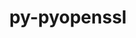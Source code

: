 ---
title: "py-pyopenssl"
layout: cache
categories: [package, develop-2023-10-15]
meta: {"versions": ["23.2.0"], "compilers": ["gcc@=11.4.0", "gcc@=9.4.0", "oneapi@=2023.2.1"], "oss": ["ubuntu20.04"], "platforms": ["linux"], "targets": ["neoverse_v1", "ppc64le", "x86_64_v3"], "stacks": ["e4s", "e4s-neoverse_v1", "e4s-oneapi", "e4s-power", "root"], "num_specs": 4, "num_specs_by_stack": {"root": 4, "e4s-neoverse_v1": 1, "e4s-power": 1, "e4s": 1, "e4s-oneapi": 1}}
spec_details: [{"hash": "pgk56ilemnswdnjuzeaeklamjifsigct", "compiler": "gcc@=11.4.0", "versions": ["23.2.0"], "os": "ubuntu20.04", "platform": "linux", "target": "neoverse_v1", "variants": ["build_system=python_pip"], "stacks": ["root", "e4s-neoverse_v1"], "size": "-", "tarball": "https://binaries.spack.io/releases/develop-2023-10-15/build_cache/linux-ubuntu20.04-neoverse_v1/gcc-11.4.0/py-pyopenssl-23.2.0/linux-ubuntu20.04-neoverse_v1-gcc-11.4.0-py-pyopenssl-23.2.0-pgk56ilemnswdnjuzeaeklamjifsigct.spack"}, {"hash": "drfviurkfz62zvczdwwcjm3cj7csrwwk", "compiler": "gcc@=9.4.0", "versions": ["23.2.0"], "os": "ubuntu20.04", "platform": "linux", "target": "ppc64le", "variants": ["build_system=python_pip"], "stacks": ["e4s-power", "root"], "size": "-", "tarball": "https://binaries.spack.io/releases/develop-2023-10-15/build_cache/linux-ubuntu20.04-ppc64le/gcc-9.4.0/py-pyopenssl-23.2.0/linux-ubuntu20.04-ppc64le-gcc-9.4.0-py-pyopenssl-23.2.0-drfviurkfz62zvczdwwcjm3cj7csrwwk.spack"}, {"hash": "lgbtsr77mr7oyr557ytyz2tmzct7lows", "compiler": "gcc@=11.4.0", "versions": ["23.2.0"], "os": "ubuntu20.04", "platform": "linux", "target": "x86_64_v3", "variants": ["build_system=python_pip"], "stacks": ["root", "e4s"], "size": "-", "tarball": "https://binaries.spack.io/releases/develop-2023-10-15/build_cache/linux-ubuntu20.04-x86_64_v3/gcc-11.4.0/py-pyopenssl-23.2.0/linux-ubuntu20.04-x86_64_v3-gcc-11.4.0-py-pyopenssl-23.2.0-lgbtsr77mr7oyr557ytyz2tmzct7lows.spack"}, {"hash": "k5sq25tcgefntnfwg7gbhdqx7l3s3jqd", "compiler": "oneapi@=2023.2.1", "versions": ["23.2.0"], "os": "ubuntu20.04", "platform": "linux", "target": "x86_64_v3", "variants": ["build_system=python_pip"], "stacks": ["e4s-oneapi", "root"], "size": "-", "tarball": "https://binaries.spack.io/releases/develop-2023-10-15/build_cache/linux-ubuntu20.04-x86_64_v3/oneapi-2023.2.1/py-pyopenssl-23.2.0/linux-ubuntu20.04-x86_64_v3-oneapi-2023.2.1-py-pyopenssl-23.2.0-k5sq25tcgefntnfwg7gbhdqx7l3s3jqd.spack"}]
---